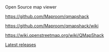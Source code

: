 Open Source map viewer

https://github.com/Maproom/qmapshack

https://github.com/Maproom/qmapshack/wiki

https://wiki.openstreetmap.org/wiki/QMapShack

[Latest releases](https://github.com/Maproom/qmapshack/releases)

